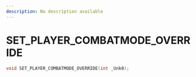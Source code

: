 ```yaml
---
description: No description available 
---
```


# SET_PLAYER_COMBATMODE_OVERRIDE

```cpp
void SET_PLAYER_COMBATMODE_OVERRIDE(int _Unk0);
```